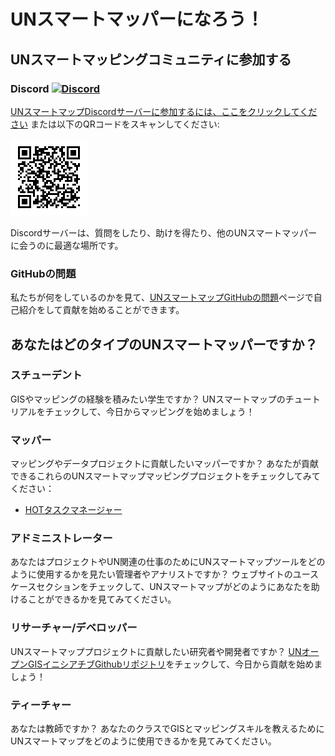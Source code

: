 # UNスマートマッパーになろう！

## UNスマートマッピングコミュニティに参加する

### Discord [![Discord](https://img.shields.io/discord/1180387931614085130?label=&logo=discord&logoColor=ffffff&color=7389D8&labelColor=6A7EC2)](https://discord.gg/B2uCGWGmZ5)

<a href="https://discord.gg/B2uCGWGmZ5" class="button button--tertiary">UNスマートマップDiscordサーバーに参加するには、ここをクリックしてください</a> または以下のQRコードをスキャンしてください:

![UN Smart Mappers QR Code](/img/unsmartmappersqrcode.png)

Discordサーバーは、質問をしたり、助けを得たり、他のUNスマートマッパーに会うのに最適な場所です。

### GitHubの問題
私たちが何をしているのかを見て、[UNスマートマップGitHubの問題](https://github.com/unopengis/7/issues)ページで自己紹介をして貢献を始めることができます。

## あなたはどのタイプのUNスマートマッパーですか？

### スチューデント
GISやマッピングの経験を積みたい学生ですか？ UNスマートマップのチュートリアルをチェックして、今日からマッピングを始めましょう！

### マッパー
マッピングやデータプロジェクトに貢献したいマッパーですか？ あなたが貢献できるこれらのUNスマートマップマッピングプロジェクトをチェックしてみてください：

- [HOTタスクマネージャー](https://tasks.hotosm.org/)

### アドミニストレーター
あなたはプロジェクトやUN関連の仕事のためにUNスマートマップツールをどのように使用するかを見たい管理者やアナリストですか？ ウェブサイトのユースケースセクションをチェックして、UNスマートマップがどのようにあなたを助けることができるかを見てみてください。

### リサーチャー/デベロッパー
UNスマートマッププロジェクトに貢献したい研究者や開発者ですか？ [UNオープンGISイニシアチブGithubリポジトリ](https://github.com/unopengis/)をチェックして、今日から貢献を始めましょう！

### ティーチャー
あなたは教師ですか？ あなたのクラスでGISとマッピングスキルを教えるためにUNスマートマップをどのように使用できるかを見てみてください。